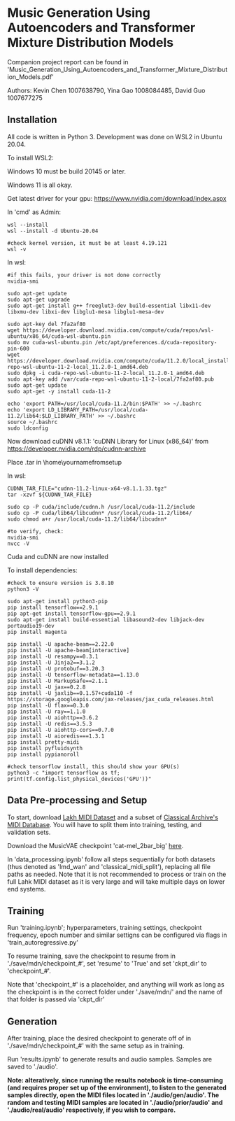 # Music Generation Using Autoencoders and Transformer Mixture Distribution Models
Companion project report can be found in 'Music_Generation_Using_Autoencoders_and_Transformer_Mixture_Distribution_Models.pdf'

Authors: Kevin Chen 1007638790, Yina Gao 1008084485, David Guo 1007677275

## Installation
All code is written in Python 3. Development was done on WSL2 in Ubuntu 20.04.

To install WSL2:

Windows 10 must be build 20145 or later.

Windows 11 is all okay.

Get latest driver for your gpu: https://www.nvidia.com/download/index.aspx 

In 'cmd' as Admin:
```
wsl --install
wsl --install -d Ubuntu-20.04

#check kernel version, it must be at least 4.19.121
wsl -v
```

In wsl:
```
#if this fails, your driver is not done correctly
nvidia-smi

sudo apt-get update
sudo apt-get upgrade
sudo apt-get install g++ freeglut3-dev build-essential libx11-dev libxmu-dev libxi-dev libglu1-mesa libglu1-mesa-dev

sudo apt-key del 7fa2af80
wget https://developer.download.nvidia.com/compute/cuda/repos/wsl-ubuntu/x86_64/cuda-wsl-ubuntu.pin
sudo mv cuda-wsl-ubuntu.pin /etc/apt/preferences.d/cuda-repository-pin-600
wget https://developer.download.nvidia.com/compute/cuda/11.2.0/local_installers/cuda-repo-wsl-ubuntu-11-2-local_11.2.0-1_amd64.deb
sudo dpkg -i cuda-repo-wsl-ubuntu-11-2-local_11.2.0-1_amd64.deb
sudo apt-key add /var/cuda-repo-wsl-ubuntu-11-2-local/7fa2af80.pub 
sudo apt-get update
sudo apt-get -y install cuda-11-2

echo 'export PATH=/usr/local/cuda-11.2/bin:$PATH' >> ~/.bashrc
echo 'export LD_LIBRARY_PATH=/usr/local/cuda-11.2/lib64:$LD_LIBRARY_PATH' >> ~/.bashrc
source ~/.bashrc
sudo ldconfig
```
Now download cuDNN v8.1.1: 'cuDNN Library for Linux (x86_64)' from https://developer.nvidia.com/rdp/cudnn-archive

Place .tar in \home\yournamefromsetup

In wsl:
```
CUDNN_TAR_FILE="cudnn-11.2-linux-x64-v8.1.1.33.tgz"
tar -xzvf ${CUDNN_TAR_FILE}

sudo cp -P cuda/include/cudnn.h /usr/local/cuda-11.2/include
sudo cp -P cuda/lib64/libcudnn* /usr/local/cuda-11.2/lib64/
sudo chmod a+r /usr/local/cuda-11.2/lib64/libcudnn*

#to verify, check:
nvidia-smi
nvcc -V
```
Cuda and cuDNN are now installed

To install dependencies:
```
#check to ensure version is 3.8.10
python3 -V

sudo apt-get install python3-pip
pip install tensorflow==2.9.1
pip apt-get install tensorflow-gpu==2.9.1
sudo apt-get install build-essential libasound2-dev libjack-dev portaudio19-dev
pip install magenta

pip install -U apache-beam==2.22.0
pip install -U apache-beam[interactive]
pip install -U resampy==0.3.1
pip install -U Jinja2==3.1.2
pip install -U protobuf==3.20.3
pip install -U tensorflow-metadata==1.13.0
pip install -U MarkupSafe==2.1.1
pip install -U jax==0.2.8
pip install -U jaxlib==0.1.57+cuda110 -f https://storage.googleapis.com/jax-releases/jax_cuda_releases.html
pip install -U flax==0.3.0
pip install -U ray==1.1.0
pip install -U aiohttp==3.6.2
pip install -U redis==3.5.3
pip install -U aiohttp-cors==0.7.0
pip install -U aioredis===1.3.1
pip install pretty-midi
pip install pyfluidsynth
pip install pypianoroll

#check tensorflow install, this should show your GPU(s)
python3 -c "import tensorflow as tf; print(tf.config.list_physical_devices('GPU'))"
```

## Data Pre-processing and Setup
To start, download [Lakh MIDI Dataset](https://colinraffel.com/projects/lmd/) and a subset of [Classical Archive's MIDI Database](https://www.classicalarchives.com/midi.html). You will have to split them into training, testing, and validation sets.

Download the MusicVAE checkpoint 'cat-mel_2bar_big' [here](https://storage.googleapis.com/magentadata/models/music_vae/checkpoints/cat-mel_2bar_big.tar).

In 'data_processing.ipynb' follow all steps sequentially for both datasets (thus denoted as 'lmd_wan' and 'classical_midi_split'), replacing all file paths as needed. Note that it is not recommended to process or train on the full Lahk MIDI dataset as it is very large and will take multiple days on lower end systems.

## Training

Run 'training.ipynb'; hyperparameters, training settings, checkpoint frequency, epoch number and similar settigns can be configured via flags in 'train_autoregressive.py'

To resume training, save the checkpoint to resume from in './save/mdn/checkpoint_#', set 'resume' to 'True' and set 'ckpt_dir' to 'checkpoint_#'. 

Note that 'checkpoint_#' is a placeholder, and anything will work as long as the checkpoint is in the correct folder under './save/mdn/' and the name of that folder is passed via 'ckpt_dir' 

## Generation

After training, place the desired checkpoint to generate off of in './save/mdn/checkpoint_#' with the same setup as in training. 

Run 'results.ipynb' to generate results and audio samples. Samples are saved to './audio'. 

**Note: alteratively, since running the results notebook is time-consuming (and requires proper set up of the environment), to listen to the generated samples directly, open the MIDI files located in './audio/gen/audio'. The random and testing MIDI samples are located in './audio/prior/audio' and './audio/real/audio' respectively, if you wish to compare.**


